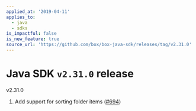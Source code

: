 ```yaml
---
applied_at: '2019-04-11'
applies_to:
  - java
  - sdks
is_impactful: false
is_new_feature: true
source_url: 'https://github.com/box/box-java-sdk/releases/tag/v2.31.0'
---
```


# Java SDK `v2.31.0` release

v2.31.0
1. Add support for sorting folder items ([#694](https://github.com/box/box-java-sdk/pull/694))